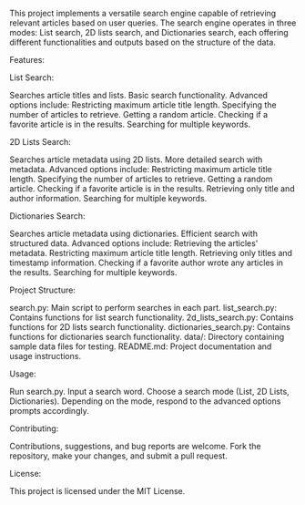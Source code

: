 This project implements a versatile search engine capable of retrieving relevant articles based on user queries. The search engine operates in three modes: List search, 2D lists search, and Dictionaries search, each offering different functionalities and outputs based on the structure of the data.

Features:

List Search:

Searches article titles and lists.
Basic search functionality.
Advanced options include:
Restricting maximum article title length.
Specifying the number of articles to retrieve.
Getting a random article.
Checking if a favorite article is in the results.
Searching for multiple keywords.

2D Lists Search:

Searches article metadata using 2D lists.
More detailed search with metadata.
Advanced options include:
Restricting maximum article title length.
Specifying the number of articles to retrieve.
Getting a random article.
Checking if a favorite article is in the results.
Retrieving only title and author information.
Searching for multiple keywords.

Dictionaries Search:

Searches article metadata using dictionaries.
Efficient search with structured data.
Advanced options include:
Retrieving the articles' metadata.
Restricting maximum article title length.
Retrieving only titles and timestamp information.
Checking if a favorite author wrote any articles in the results.
Searching for multiple keywords.

Project Structure:

search.py: Main script to perform searches in each part.
list_search.py: Contains functions for list search functionality.
2d_lists_search.py: Contains functions for 2D lists search functionality.
dictionaries_search.py: Contains functions for dictionaries search functionality.
data/: Directory containing sample data files for testing.
README.md: Project documentation and usage instructions.

Usage:

Run search.py.
Input a search word.
Choose a search mode (List, 2D Lists, Dictionaries).
Depending on the mode, respond to the advanced options prompts accordingly.

Contributing:

Contributions, suggestions, and bug reports are welcome.
Fork the repository, make your changes, and submit a pull request.

License:

This project is licensed under the MIT License.
